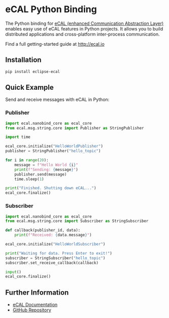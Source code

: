 # eCAL Python Binding

The Python binding for [eCAL (enhanced Communication Abstraction Layer)](https://github.com/eclipse-ecal/ecal) enables easy use of eCAL features in Python projects. It allows you to build distributed applications and cross-platform inter-process communication.

Find a full getting-started guide at http://ecal.io

## Installation

```bash
pip install eclipse-ecal
```

## Quick Example

Send and receive messages with eCAL in Python:

### Publisher

```python
import ecal.nanobind_core as ecal_core
from ecal.msg.string.core import Publisher as StringPublisher

import time

ecal_core.initialize("HelloWorldPublisher")
publisher = StringPublisher("hello_topic")

for i in range(20):
    message = f"Hello World {i}"
    print(f"Sending: {message}")
    publisher.send(message)
    time.sleep(1)

print("Finished. Shutting down eCAL...")
ecal_core.finalize()
```

### Subscriber

```python
import ecal.nanobind_core as ecal_core
from ecal.msg.string.core import Subscriber as StringSubscriber

def callback(publisher_id, data):
    print(f"Received: {data.message}")

ecal_core.initialize("HelloWorldSubscriber")

print("Waiting for data. Press Enter to exit!")
subscriber = StringSubscriber("hello_topic")
subscriber.set_receive_callback(callback)

input()
ecal_core.finalize()
```

## Further Information

- [eCAL Documentation](http://ecal.io)
- [GitHub Repository](https://github.com/eclipse-ecal/ecal)
